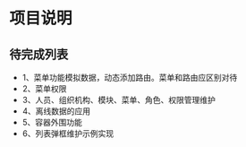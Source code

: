 # 项目说明
## 待完成列表
- 1、菜单功能模拟数据，动态添加路由。菜单和路由应区别对待
- 2、菜单权限
- 3、人员、组织机构、模块、菜单、角色、权限管理维护
- 4、离线数据的应用
- 5、容器外围功能
- 6、列表弹框维护示例实现